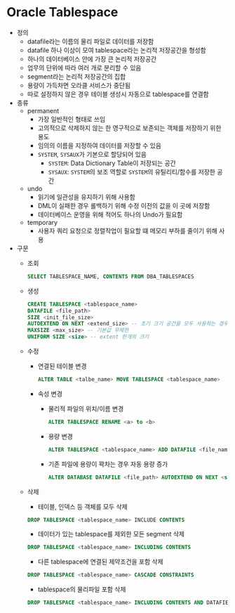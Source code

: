 # Oracle Tablespace

- 정의
  - datafile라는 이름의 물리 파일로 데이터를 저장함
  - datafile 하나 이상이 모여 tablespace라는 논리적 저장공간을 형성함
  - 하나의 데이터베이스 안에 가장 큰 논리적 저장공간
  - 업무의 단위에 따라 여러 개로 분리할 수 있음
  - segment라는 논리적 저장공간의 집합
  - 용량이 가득차면 오라클 서비스가 중단됨
  - 따로 설정하지 않은 경우 테이블 생성시 자동으로 tablespace를 연결함
- 종류
  - permanent
    - 가장 일반적인 형태로 쓰임
    - 고의적으로 삭제하지 않는 한 영구적으로 보존되는 객체를 저장하기 위한 용도
    - 임의의 이름을 지정하여 데이터를 저장할 수 있음
    - `SYSTEM`, `SYSAUX`가 기본으로 할당되어 있음
      - `SYSTEM`: Data Dictionary Table이 저장되는 공간
      - `SYSAUX`: `SYSTEM`의 보조 역할로 `SYSTEM`의 유틸리티/함수를 저장한 공간
  - undo
    - 읽기에 일관성을 유지하기 위해 사용함
    - DML이 실패한 경우 롤백하기 위해 수정 이전의 값을 이 곳에 저장함
    - 데이터베이스 운영을 위해 적어도 하나의 Undo가 필요함
  - temporary
    - 사용자 쿼리 요청으로 정렬작업이 필요할 떄 메모리 부하를 줄이기 위해 사용
- 구문
  - 조회

    ```sql
    SELECT TABLESPACE_NAME, CONTENTS FROM DBA_TABLESPACES
    ```

  - 생성

    ```sql
    CREATE TABLESPACE <tablespace_name>
    DATAFILE <file_path>
    SIZE <init_file_size>
    AUTOEXTEND ON NEXT <extend_size> -- 초기 크기 공간을 모두 사용하는 경우 자동으로 파일 크기를 증량
    MAXSIZE <max_size> -- 기본값 무제한
    UNIFORM SIZE <size> -- extent 한개의 크기
    ```

  - 수정
    - 연결된 테이블 변경

      ```sql
      ALTER TABLE <talbe_name> MOVE TABLESPACE <tablespace_name>
      ```

    - 속성 변경
      - 물리적 파일의 위치/이름 변경

        ```sql
        ALTER TABLESPACE RENAME <a> to <b>
        ```

      - 용량 변경

        ```sql
        ALTER TABLESPACE <tablespace_name> ADD DATAFILE <file_name> SIZE <size>
        ```

      - 기존 파일에 용량이 꽉차는 경우 자동 용량 증가

        ```sql
        ALTER DATABASE DATAFILE <file_path> AUTOEXTEND ON NEXT <size> MAXSIZE <size>
        ```

  - 삭제
    - 테이블, 인덱스 등 객체를 모두 삭제

    ```sql
    DROP TABLESPACE <tablespace_name> INCLUDE CONTENTS
    ```

    - 데이터가 있는 tablespace를 제외한 모든 segment 삭제

    ```sql
    DROP TABLESPACE <tablespace_name> INCLUDING CONTENTS
    ```

    - 다른 tablespace에 연결된 제약조건을 포함 삭제

    ```sql
    DROP TABLESPACE <tablespace_name> CASCADE CONSTRAINTS
    ```

    - tablespace의 물리파일 포함 삭제

    ```sql
    DROP TABLESPACE <tablespace_name> INCLUDING CONTENTS AND DATAFIELS
    ```
